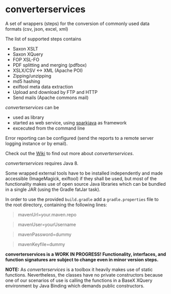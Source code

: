 # converterservices

A set of wrappers (steps) for the conversion of commonly used data formats (csv, json, excel, xml)


The list of supported steps contains

* Saxon XSLT
* Saxon XQuery
* FOP XSL-FO
* PDF splitting and merging (pdfbox)
* XSLX/CSV <-> XML (Apache POI)
* Zipping/unzipping
* md5 hashing
* exiftool meta data extraction
* Upload and download by FTP and HTTP
* Send mails (Apache commons mail)

*converterservices* can be
* used as library
* started as web service, using [sparkjava](http://sparkjava.com/) as framework
* excecuted from the command line 

Error reporting can be configured (send the reports to a remote server logging instance or by email).

Check out the [Wiki](https://github.com/axxepta/converterservices/wiki) to find out more about *converterservices*.

*converterservices* requires Java 8.

Some wrapped external tools have to be installed independently and made accessible (ImageMagick, exiftool) if they shall be used,
but most of the functionality makes use of open source Java libraries which can be bundled in a single JAR (using the Gradle fatJar task).

In order to use the provided `build.gradle` add a `gradle.properties` file to the root directory, containing the following lines:

> mavenUrl=your.maven.repo

> mavenUser=yourUsername

> mavenPassword=dummy

> mavenKeyfile=dummy

**converterservices is a WORK IN PROGRESS! Functionality, interfaces, and function signatures are subject to change even in minor version steps.**

**NOTE:** As *converterservices* is a toolbox it heavily makes use of static functions.
Nevertheless, the classes have no private constructors because one of our scenarios of use is calling the functions in a BaseX XQuery
environment by Java Binding which demands public constructors.
